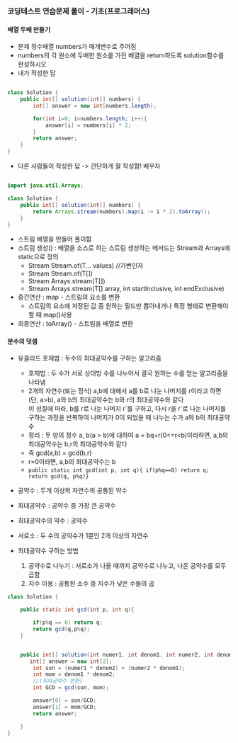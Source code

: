 ### 코딩테스트 연습문제 풀이 - 기초(프로그래머스)
#### 배열 두배 만들기
- 문제 정수배열 numbers가 매개변수로 주어짐
- numbers의 각 원소에 두배한 원소를 가진 배열을 return하도록 solution함수를 완성하시오
- 내가 작성한 답
```java

class Solution {
    public int[] solution(int[] numbers) {
        int[] answer = new int[numbers.length];

        for(int i=0; i<numbers.length; i++){
            answer[i] = numbers[i] * 2;
        }
        return answer;
    }
}
```
- 다른 사람들이 작성한 답 -> 간단하게 잘 작성함! 배우자
```java

import java.util.Arrays;

class Solution {
    public int[] solution(int[] numbers) {
        return Arrays.stream(numbers).map(i -> i * 2).toArray();
    }
}
```
- 스트림 배열을 만들어 풀이함 
- 스트림 생성() : 배열을 소스로 하는 스트림 생성하는 메서드는 Stream과 Arrays에 static으로 정의
    - Stream<T> Stream.of(T... values) //가변인자
    - Stream<T> Stream.of(T[])
    - Stream<T> Arrays.stream(T[])
    - Stream<T> Arrays.stream(T[] array, int startInclusive, int endExclusive)
- 중간연산 : map - 스트림의 요소를 변환
    - 스트림의 요소에 저장된 값 중 원하는 필드만 뽑아내거나 특정 형태로 변환해야 할 때 map()사용
- 최종연산 : toArray() - 스트림을 배열로 변환

#### 분수의 덧셈
- 유클리드 호제법 : 두수의 최대공약수를 구하는 알고리즘
    - 호제법 : 두 수가 서로 상대방 수를 나누어서 결국 원하는 수를 얻는 알고리즘을 나타냄
    - 2개의 자연수(또는 정식) a,b에 대해서 a를 b로 나눈 나머지를 r이라고 하면(단, a>b), a와 b의 최대공약수는 b와 r의 최대공약수와 같다<br>
    이 성질에 따라, b를 r로 나눈 나머지 r\`를 구하고, 다시 r을 r\`로 나눈 나머지를 구하는 과정을 반복하여 나머지가 0이 되었을 때 나누는 수가 a와 b의 최대공약수
    - 정리 : 두 양의 정수 a, b(a > b)에 대하여 a = bq+r(0<=r<b)이라하면, a,b의 최대공약수는 b,r의 최대공약수와 같다 
    - 즉 gcd(a,b) = gcd(b,r)
    - r=0이라면, a,b의 최대공약수는 b
    - ``public static int gcd(int p, int q){ if(p%q==0) return q; return gcd(q, p%q)}``
- 공약수 : 두개 이상의 자연수의 공통된 약수
- 최대공약수 : 공약수 중 가장 큰 공약수
- 최대공약수의 약수 : 공약수
- 서로소 : 두 수의 공약수가 1뿐인 2개 이상의 자연수

- 최대공약수 구하는 방법 
    1. 공약수로 나누기 : 서로소가 나올 때까지 공약수로 나누고, 나온 공약수를 모두 곱함
    2. 지수 이용 : 공통된 소수 중 지수가 낮은 수들의 곱
    
```java
class Solution {

    public static int gcd(int p, int q){

        if(p%q == 0) return q;
        return gcd(q,p%q);
    }


    public int[] solution(int numer1, int denom1, int numer2, int denom2) {
       int[] answer = new int[2];
        int son = (numer1 * denom2) + (numer2 * denom1);
        int mom = denom1 * denom2;
        //(최대공약수 반환)
        int GCD = gcd(son, mom);

        answer[0] = son/GCD;
        answer[1] = mom/GCD;
        return answer;

    }
}

```
